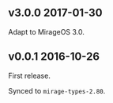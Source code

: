 ## v3.0.0 2017-01-30

Adapt to MirageOS 3.0.

## v0.0.1 2016-10-26

First release.

Synced to `mirage-types-2.80`.
